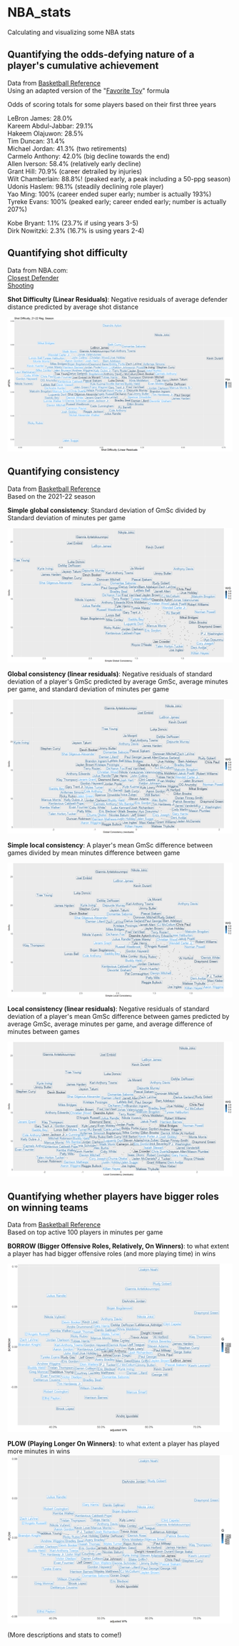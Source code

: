 # NBA_stats
Calculating and visualizing some NBA stats

## Quantifying the odds-defying nature of a player's cumulative achievement
Data from [Basketball Reference](https://www.basketball-reference.com/) <br>
Using an adapted version of the "[Favorite Toy](https://www.baseball-reference.com/bullpen/Favorite_toy)" formula <br>

Odds of scoring totals for some players based on their first three years <br>

LeBron James: 28.0%  <br>
Kareem Abdul-Jabbar: 29.1% <br>
Hakeem Olajuwon: 28.5% <br>
Tim Duncan: 31.4% <br>
Michael Jordan: 41.3% (two retirements)  <br>
Carmelo Anthony: 42.0% (big decline towards the end) <br>
Allen Iverson: 58.4% (relatively early decline) <br>
Grant Hill: 70.9% (career detrailed by injuries) <br>
Wilt Chamberlain: 88.8%! (peaked early, a peak including a 50-ppg season) <br>
Udonis Haslem: 98.1% (steadily declining role player) <br>
Yao Ming: 100% (career ended super early; number is actually 193%) <br>
Tyreke Evans: 100% (peaked early; career ended early; number is actually 207%) <br>

Kobe Bryant: 1.1% (23.7% if using years 3-5) <br>
Dirk Nowitzki: 2.3% (16.7% is using years 2-4) <br>


## Quantifying shot difficulty
Data from NBA.com: <br>
[Closest Defender](https://www.nba.com/stats/players/shots-closest-defender)  <br>
[Shooting](https://www.nba.com/stats/players/shooting) <br>

**Shot Difficulty (Linear Residuals)**: Negative residuals of average defender distance predicted by average shot distance

![This is an image](https://raw.githubusercontent.com/sheng-fu/NBA_stats/main/shot_difficulty.png)


## Quantifying consistency
Data from [Basketball Reference](https://www.basketball-reference.com/) <br>
Based on the 2021-22 season 

**Simple global consistency**: Standard deviation of GmSc divided by Standard deviation of minutes per game

![This is an image](https://raw.githubusercontent.com/sheng-fu/NBA_stats/main/consistency_simp_glob_2022.png)

**Global consistency (linear residuals)**: Negative residuals of standard deviation of a player's GmSc  predicted by average GmSc, average minutes per game, and standard deviation of minutes per game

![This is an image](https://raw.githubusercontent.com/sheng-fu/NBA_stats/main/consistency_glob_2022.png)

**Simple local consistency**: A player's mean GmSc difference between games divided by mean minutes difference between game

![This is an image](https://raw.githubusercontent.com/sheng-fu/NBA_stats/main/consistency_simp_loc_2022.png)

**Local consistency (linear residuals)**: Negative residuals of standard deviation of a player's mean GmSc difference between games predicted by average GmSc, average minutes per game, and average difference of minutes between games

![This is an image](https://raw.githubusercontent.com/sheng-fu/NBA_stats/main/consistency_loc_2022.png)


## Quantifying whether players have bigger roles on winning teams
Data from [Basketball Reference](https://www.basketball-reference.com/) <br>
Based on top active 100 players in minutes per game

**BORROW (Bigger Offensive Roles, Relatively, On Winners)**: 
to what extent a player has had bigger offensive roles (and more playing time) in wins <br>

![This is an image](https://raw.githubusercontent.com/sheng-fu/NBA_stats/main/BORROW.png)

**PLOW (Playing Longer On Winners)**: 
to what extent a player has played more minutes in wins
![This is an image](https://raw.githubusercontent.com/sheng-fu/NBA_stats/main/PLOW.png)



(More descriptions and stats to come!)
